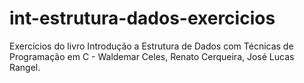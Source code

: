 # int-estrutura-dados-exercicios
Exercícios do livro Introdução a Estrutura de Dados com Técnicas de Programação em C - Waldemar Celes, Renato Cerqueira, José Lucas Rangel.

